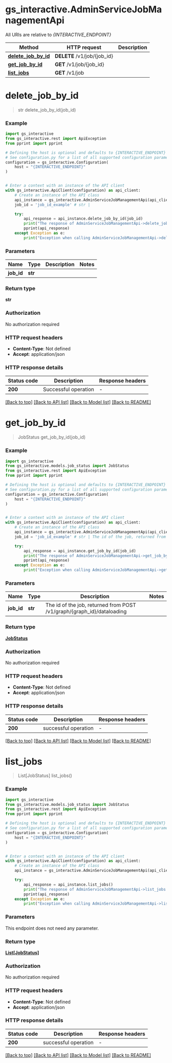 # gs_interactive.AdminServiceJobManagementApi

All URIs are relative to *{INTERACTIVE_ENDPOINT}*

Method | HTTP request | Description
------------- | ------------- | -------------
[**delete_job_by_id**](AdminServiceJobManagementApi.md#delete_job_by_id) | **DELETE** /v1/job/{job_id} | 
[**get_job_by_id**](AdminServiceJobManagementApi.md#get_job_by_id) | **GET** /v1/job/{job_id} | 
[**list_jobs**](AdminServiceJobManagementApi.md#list_jobs) | **GET** /v1/job | 


# **delete_job_by_id**
> str delete_job_by_id(job_id)



### Example


```python
import gs_interactive
from gs_interactive.rest import ApiException
from pprint import pprint

# Defining the host is optional and defaults to {INTERACTIVE_ENDPOINT}
# See configuration.py for a list of all supported configuration parameters.
configuration = gs_interactive.Configuration(
    host = "{INTERACTIVE_ENDPOINT}"
)


# Enter a context with an instance of the API client
with gs_interactive.ApiClient(configuration) as api_client:
    # Create an instance of the API class
    api_instance = gs_interactive.AdminServiceJobManagementApi(api_client)
    job_id = 'job_id_example' # str | 

    try:
        api_response = api_instance.delete_job_by_id(job_id)
        print("The response of AdminServiceJobManagementApi->delete_job_by_id:\n")
        pprint(api_response)
    except Exception as e:
        print("Exception when calling AdminServiceJobManagementApi->delete_job_by_id: %s\n" % e)
```



### Parameters


Name | Type | Description  | Notes
------------- | ------------- | ------------- | -------------
 **job_id** | **str**|  | 

### Return type

**str**

### Authorization

No authorization required

### HTTP request headers

 - **Content-Type**: Not defined
 - **Accept**: application/json

### HTTP response details

| Status code | Description | Response headers |
|-------------|-------------|------------------|
**200** | Successful operation |  -  |

[[Back to top]](#) [[Back to API list]](../README.md#documentation-for-api-endpoints) [[Back to Model list]](../README.md#documentation-for-models) [[Back to README]](../README.md)

# **get_job_by_id**
> JobStatus get_job_by_id(job_id)



### Example


```python
import gs_interactive
from gs_interactive.models.job_status import JobStatus
from gs_interactive.rest import ApiException
from pprint import pprint

# Defining the host is optional and defaults to {INTERACTIVE_ENDPOINT}
# See configuration.py for a list of all supported configuration parameters.
configuration = gs_interactive.Configuration(
    host = "{INTERACTIVE_ENDPOINT}"
)


# Enter a context with an instance of the API client
with gs_interactive.ApiClient(configuration) as api_client:
    # Create an instance of the API class
    api_instance = gs_interactive.AdminServiceJobManagementApi(api_client)
    job_id = 'job_id_example' # str | The id of the job, returned from POST /v1/graph/{graph_id}/dataloading

    try:
        api_response = api_instance.get_job_by_id(job_id)
        print("The response of AdminServiceJobManagementApi->get_job_by_id:\n")
        pprint(api_response)
    except Exception as e:
        print("Exception when calling AdminServiceJobManagementApi->get_job_by_id: %s\n" % e)
```



### Parameters


Name | Type | Description  | Notes
------------- | ------------- | ------------- | -------------
 **job_id** | **str**| The id of the job, returned from POST /v1/graph/{graph_id}/dataloading | 

### Return type

[**JobStatus**](JobStatus.md)

### Authorization

No authorization required

### HTTP request headers

 - **Content-Type**: Not defined
 - **Accept**: application/json

### HTTP response details

| Status code | Description | Response headers |
|-------------|-------------|------------------|
**200** | successful operation |  -  |

[[Back to top]](#) [[Back to API list]](../README.md#documentation-for-api-endpoints) [[Back to Model list]](../README.md#documentation-for-models) [[Back to README]](../README.md)

# **list_jobs**
> List[JobStatus] list_jobs()



### Example


```python
import gs_interactive
from gs_interactive.models.job_status import JobStatus
from gs_interactive.rest import ApiException
from pprint import pprint

# Defining the host is optional and defaults to {INTERACTIVE_ENDPOINT}
# See configuration.py for a list of all supported configuration parameters.
configuration = gs_interactive.Configuration(
    host = "{INTERACTIVE_ENDPOINT}"
)


# Enter a context with an instance of the API client
with gs_interactive.ApiClient(configuration) as api_client:
    # Create an instance of the API class
    api_instance = gs_interactive.AdminServiceJobManagementApi(api_client)

    try:
        api_response = api_instance.list_jobs()
        print("The response of AdminServiceJobManagementApi->list_jobs:\n")
        pprint(api_response)
    except Exception as e:
        print("Exception when calling AdminServiceJobManagementApi->list_jobs: %s\n" % e)
```



### Parameters

This endpoint does not need any parameter.

### Return type

[**List[JobStatus]**](JobStatus.md)

### Authorization

No authorization required

### HTTP request headers

 - **Content-Type**: Not defined
 - **Accept**: application/json

### HTTP response details

| Status code | Description | Response headers |
|-------------|-------------|------------------|
**200** | successful operation |  -  |

[[Back to top]](#) [[Back to API list]](../README.md#documentation-for-api-endpoints) [[Back to Model list]](../README.md#documentation-for-models) [[Back to README]](../README.md)


